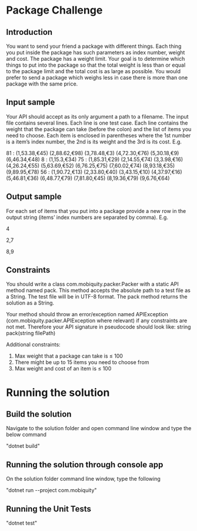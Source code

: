 # Package Challenge

Introduction
-

You want to send your friend a package with different things. 
Each thing you put inside the package has such parameters as index number, weight and cost. The 
package has a weight limit. Your goal is to determine which things to put into the package so that the 
total weight is less than or equal to the package limit and the total cost is as large as possible. 
You would prefer to send a package which weighs less in case there is more than one package with the 
same price. 

Input	sample
-

Your API should accept as its only argument a path to a filename. The input file contains several lines. 
Each line is one test case. 
Each line contains the weight that the package can take (before the colon) and the list of items you need 
to choose. Each item is enclosed in parentheses where the 1st number is a item’s index number, the 2nd
is its weight and the 3rd is its cost. E.g.

81 : (1,53.38,€45) (2,88.62,€98) (3,78.48,€3) (4,72.30,€76) (5,30.18,€9) (6,46.34,€48)
8 : (1,15.3,€34)
75 : (1,85.31,€29) (2,14.55,€74) (3,3.98,€16) (4,26.24,€55) (5,63.69,€52) (6,76.25,€75) (7,60.02,€74) (8,93.18,€35) (9,89.95,€78)
56 : (1,90.72,€13) (2,33.80,€40) (3,43.15,€10) (4,37.97,€16) (5,46.81,€36) (6,48.77,€79) (7,81.80,€45) (8,19.36,€79) (9,6.76,€64)

Output	sample
-

For each set of items that you put into a package provide a new row in the output string (items’ index 
numbers are separated by comma). E.g. 

4

2,7

8,9


Constraints
-
You should write a class com.mobiquity.packer.Packer with a static API method named pack. This 
method accepts the absolute path to a test file as a String. The test file will be in UTF-8 format. The pack 
method returns the solution as a String.

Your method should throw an error/exception named APIException
(com.mobiquity.packer.APIException where relevant) if any constraints are not met. Therefore your API 
signature in pseudocode should look like:
string pack(string filePath)

Additional constraints:
1. Max weight that a package can take is ≤ 100
2. There might be up to 15 items you need to choose from
3. Max weight and cost of an item is ≤ 100


# Running the solution

Build the solution
-
Navigate to the solution folder and open command line window and type the below command

"dotnet build"

Running the solution through console app
-
On the solution folder command line window, type the following

"dotnet run --project com.mobiquity"

Running the Unit Tests
-

"dotnet test"
